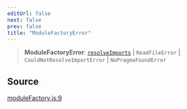 ```yaml
---
editUrl: false
next: false
prev: false
title: "ModuleFactoryError"
---
```


> **ModuleFactoryError**: [`resolveImports`](/reference/tevm/resolutions/resolveimports/readme/) \| `ReadFileError` \| `CouldNotResolveImportError` \| `NoPragmaFoundError`

## Source

[moduleFactory.js:9](https://github.com/evmts/tevm-monorepo/blob/main/bundler-packages/resolutions/src/moduleFactory.js#L9)
